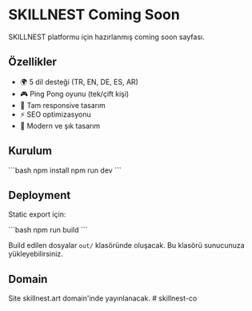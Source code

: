 # SKILLNEST Coming Soon

SKILLNEST platformu için hazırlanmış coming soon sayfası.

## Özellikler

- 🌍 5 dil desteği (TR, EN, DE, ES, AR)
- 🎮 Ping Pong oyunu (tek/çift kişi)
- 📱 Tam responsive tasarım
- ⚡ SEO optimizasyonu
- 🎨 Modern ve şık tasarım

## Kurulum

\`\`\`bash
npm install
npm run dev
\`\`\`

## Deployment

Static export için:

\`\`\`bash
npm run build
\`\`\`

Build edilen dosyalar `out/` klasöründe oluşacak. Bu klasörü sunucunuza yükleyebilirsiniz.

## Domain

Site skillnest.art domain'inde yayınlanacak.
#   s k i l l n e s t - c o  
 
